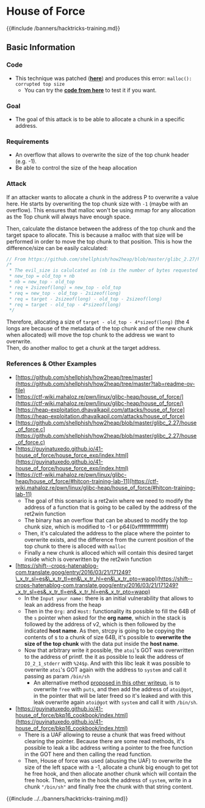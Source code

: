 # House of Force

{{#include /banners/hacktricks-training.md}}



## Basic Information

### Code

- This technique was patched ([**here**](https://sourceware.org/git/?p=glibc.git;a=commitdiff;h=30a17d8c95fbfb15c52d1115803b63aaa73a285c)) and produces this error: `malloc(): corrupted top size`
  - You can try the [**code from here**](https://guyinatuxedo.github.io/41-house_of_force/house_force_exp/index.html) to test it if you want.

### Goal

- The goal of this attack is to be able to allocate a chunk in a specific address.

### Requirements

- An overflow that allows to overwrite the size of the top chunk header (e.g. -1).
- Be able to control the size of the heap allocation

### Attack

If an attacker wants to allocate a chunk in the address P to overwrite a value here. He starts by overwriting the top chunk size with `-1` (maybe with an overflow). This ensures that malloc won't be using mmap for any allocation as the Top chunk will always have enough space.

Then, calculate the distance between the address of the top chunk and the target space to allocate. This is because a malloc with that size will be performed in order to move the top chunk to that position. This is how the difference/size can be easily calculated:

```c
// From https://github.com/shellphish/how2heap/blob/master/glibc_2.27/house_of_force.c#L59C2-L67C5
/*
 * The evil_size is calulcated as (nb is the number of bytes requested + space for metadata):
 * new_top = old_top + nb
 * nb = new_top - old_top
 * req + 2sizeof(long) = new_top - old_top
 * req = new_top - old_top - 2sizeof(long)
 * req = target - 2sizeof(long) - old_top - 2sizeof(long)
 * req = target - old_top - 4*sizeof(long)
 */
```

Therefore, allocating a size of `target - old_top - 4*sizeof(long)` (the 4 longs are because of the metadata of the top chunk and of the new chunk when allocated) will move the top chunk to the address we want to overwrite.\
Then, do another malloc to get a chunk at the target address.

### References & Other Examples

- [https://github.com/shellphish/how2heap/tree/master](https://github.com/shellphish/how2heap/tree/master?tab=readme-ov-file)
- [https://ctf-wiki.mahaloz.re/pwn/linux/glibc-heap/house_of_force/](https://ctf-wiki.mahaloz.re/pwn/linux/glibc-heap/house_of_force/)
- [https://heap-exploitation.dhavalkapil.com/attacks/house_of_force](https://heap-exploitation.dhavalkapil.com/attacks/house_of_force)
- [https://github.com/shellphish/how2heap/blob/master/glibc_2.27/house_of_force.c](https://github.com/shellphish/how2heap/blob/master/glibc_2.27/house_of_force.c)
- [https://guyinatuxedo.github.io/41-house_of_force/house_force_exp/index.html](https://guyinatuxedo.github.io/41-house_of_force/house_force_exp/index.html)
- [https://ctf-wiki.mahaloz.re/pwn/linux/glibc-heap/house_of_force/#hitcon-training-lab-11](https://ctf-wiki.mahaloz.re/pwn/linux/glibc-heap/house_of_force/#hitcon-training-lab-11)
  - The goal of this scenario is a ret2win where we need to modify the address of a function that is going to be called by the address of the ret2win function
  - The binary has an overflow that can be abused to modify the top chunk size, which is modified to -1 or p64(0xffffffffffffffff)
  - Then, it's calculated the address to the place where the pointer to overwrite exists, and the difference from the current position of the top chunk to there is alloced with `malloc`
  - Finally a new chunk is alloced which will contain this desired target inside which is overwritten by the ret2win function
- [https://shift--crops-hatenablog-com.translate.goog/entry/2016/03/21/171249?\_x_tr_sl=es&\_x_tr_tl=en&\_x_tr_hl=en&\_x_tr_pto=wapp](https://shift--crops-hatenablog-com.translate.goog/entry/2016/03/21/171249?_x_tr_sl=es&_x_tr_tl=en&_x_tr_hl=en&_x_tr_pto=wapp)
  - In the `Input your name:` there is an initial vulnerability that allows to leak an address from the heap
  - Then in the `Org:` and `Host:` functionality its possible to fill the 64B of the `s` pointer when asked for the **org name**, which in the stack is followed by the address of v2, which is then followed by the indicated **host name**. As then, strcpy is going to be copying the contents of s to a chunk of size 64B, it's possible to **overwrite the size of the top chunk** with the data put inside the **host name**.
  - Now that arbitrary write it possible, the `atoi`'s GOT was overwritten to the address of printf. the it as possible to leak the address of `IO_2_1_stderr` _with_ `%24$p`. And with this libc leak it was possible to overwrite `atoi`'s GOT again with the address to `system` and call it passing as param `/bin/sh`
    - An alternative method [proposed in this other writeup](https://ctf-wiki.mahaloz.re/pwn/linux/glibc-heap/house_of_force/#2016-bctf-bcloud), is to overwrite `free` with `puts`, and then add the address of `atoi@got`, in the pointer that will be later freed so it's leaked and with this leak overwrite again `atoi@got` with `system` and call it with `/bin/sh`.
- [https://guyinatuxedo.github.io/41-house_of_force/bkp16_cookbook/index.html](https://guyinatuxedo.github.io/41-house_of_force/bkp16_cookbook/index.html)
  - There is a UAF allowing to reuse a chunk that was freed without clearing the pointer. Because there are some read methods, it's possible to leak a libc address writing a pointer to the free function in the GOT here and then calling the read function.
  - Then, House of force was used (abusing the UAF) to overwrite the size of the left space with a -1, allocate a chunk big enough to get tot he free hook, and then allocate another chunk which will contain the free hook. Then, write in the hook the address of `system`, write in a chunk `"/bin/sh"` and finally free the chunk with that string content.

{{#include ../../banners/hacktricks-training.md}}


